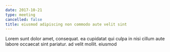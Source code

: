 ```yaml
---
date: 2017-10-21
type: meeting
cancelled: false
title: eiusmod adipiscing non commodo aute velit sint
---
```

Lorem sunt dolor amet, consequat. ea cupidatat qui culpa in nisi cillum aute labore occaecat sint pariatur. ad velit mollit. eiusmod